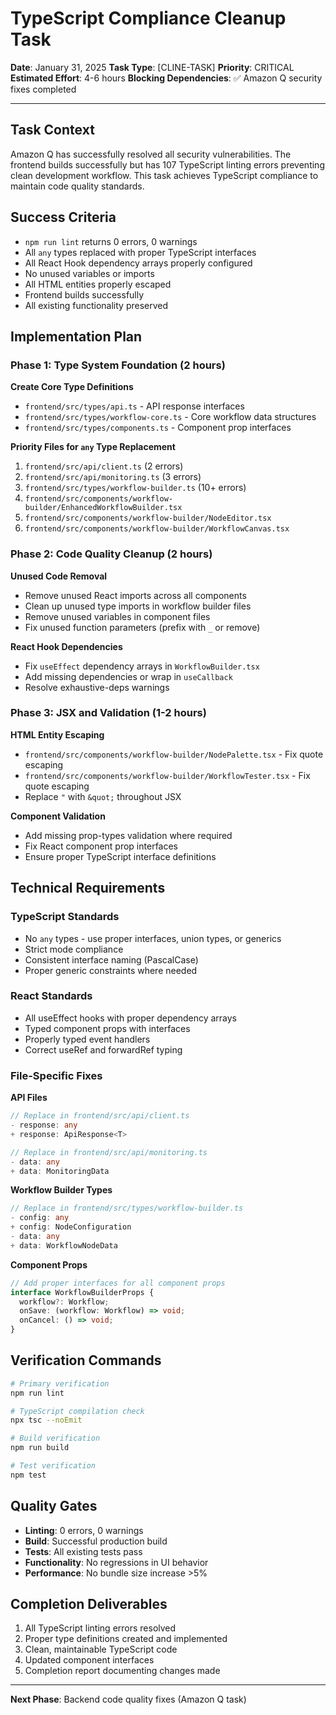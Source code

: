 # TypeScript Compliance Cleanup Task

**Date**: January 31, 2025
**Task Type**: [CLINE-TASK]
**Priority**: CRITICAL
**Estimated Effort**: 4-6 hours
**Blocking Dependencies**: ✅ Amazon Q security fixes completed

---

## Task Context

Amazon Q has successfully resolved all security vulnerabilities. The frontend builds successfully but has 107 TypeScript linting errors preventing clean development workflow. This task achieves TypeScript compliance to maintain code quality standards.

## Success Criteria

- `npm run lint` returns 0 errors, 0 warnings
- All `any` types replaced with proper TypeScript interfaces
- All React Hook dependency arrays properly configured
- No unused variables or imports
- All HTML entities properly escaped
- Frontend builds successfully
- All existing functionality preserved

## Implementation Plan

### Phase 1: Type System Foundation (2 hours)

**Create Core Type Definitions**

- `frontend/src/types/api.ts` - API response interfaces
- `frontend/src/types/workflow-core.ts` - Core workflow data structures
- `frontend/src/types/components.ts` - Component prop interfaces

**Priority Files for `any` Type Replacement**

1. `frontend/src/api/client.ts` (2 errors)
2. `frontend/src/api/monitoring.ts` (3 errors)
3. `frontend/src/types/workflow-builder.ts` (10+ errors)
4. `frontend/src/components/workflow-builder/EnhancedWorkflowBuilder.tsx`
5. `frontend/src/components/workflow-builder/NodeEditor.tsx`
6. `frontend/src/components/workflow-builder/WorkflowCanvas.tsx`

### Phase 2: Code Quality Cleanup (2 hours)

**Unused Code Removal**

- Remove unused React imports across all components
- Clean up unused type imports in workflow builder files
- Remove unused variables in component files
- Fix unused function parameters (prefix with `_` or remove)

**React Hook Dependencies**

- Fix `useEffect` dependency arrays in `WorkflowBuilder.tsx`
- Add missing dependencies or wrap in `useCallback`
- Resolve exhaustive-deps warnings

### Phase 3: JSX and Validation (1-2 hours)

**HTML Entity Escaping**

- `frontend/src/components/workflow-builder/NodePalette.tsx` - Fix quote escaping
- `frontend/src/components/workflow-builder/WorkflowTester.tsx` - Fix quote escaping
- Replace `"` with `&quot;` throughout JSX

**Component Validation**

- Add missing prop-types validation where required
- Fix React component prop interfaces
- Ensure proper TypeScript interface definitions

## Technical Requirements

### TypeScript Standards

- No `any` types - use proper interfaces, union types, or generics
- Strict mode compliance
- Consistent interface naming (PascalCase)
- Proper generic constraints where needed

### React Standards

- All useEffect hooks with proper dependency arrays
- Typed component props with interfaces
- Properly typed event handlers
- Correct useRef and forwardRef typing

### File-Specific Fixes

**API Files**

```typescript
// Replace in frontend/src/api/client.ts
- response: any
+ response: ApiResponse<T>

// Replace in frontend/src/api/monitoring.ts
- data: any
+ data: MonitoringData
```

**Workflow Builder Types**

```typescript
// Replace in frontend/src/types/workflow-builder.ts
- config: any
+ config: NodeConfiguration
- data: any
+ data: WorkflowNodeData
```

**Component Props**

```typescript
// Add proper interfaces for all component props
interface WorkflowBuilderProps {
  workflow?: Workflow;
  onSave: (workflow: Workflow) => void;
  onCancel: () => void;
}
```

## Verification Commands

```bash
# Primary verification
npm run lint

# TypeScript compilation check
npx tsc --noEmit

# Build verification
npm run build

# Test verification
npm test
```

## Quality Gates

- **Linting**: 0 errors, 0 warnings
- **Build**: Successful production build
- **Tests**: All existing tests pass
- **Functionality**: No regressions in UI behavior
- **Performance**: No bundle size increase >5%

## Completion Deliverables

1. All TypeScript linting errors resolved
2. Proper type definitions created and implemented
3. Clean, maintainable TypeScript code
4. Updated component interfaces
5. Completion report documenting changes made

---

**Next Phase**: Backend code quality fixes (Amazon Q task)
